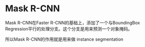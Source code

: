 # Mask R-CNN

Mask R-CNN在Faster R-CNN的基础上，添加了一个与BoundingBox Regression平行的处理分支。这个分支是用来预测一个对象掩码。

所以Mask R-CNN的作用就是用来做 instance segmentation


